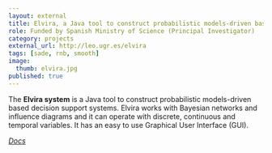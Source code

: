```yaml
---
layout: external
title: Elvira, a Java tool to construct probabilistic models-driven based decision support systems.
role: Funded by Spanish Ministry of Science (Principal Investigator)
category: projects
external_url: http://leo.ugr.es/elvira
tags: [sade, rnb, smooth]
image:
  thumb: elvira.jpg
published: true
---
```


The **Elvira system** is a Java tool to construct probabilistic models-driven based decision support systems. Elvira works with Bayesian networks and influence diagrams and it can operate with discrete, continuous and temporal variables. It has an easy to use Graphical User Interface (GUI).

<!--
Elvira Consortium. (2002, March). Elvira: An environment for creating and using probabilistic graphical models. In Proceedings of the first European workshop on probabilistic graphical models (pp. 222-230).
-->

<a href="http://leo.ugr.es/elvira"><i class="fa fa-code" aria-hidden="true"> Docs</i></a>
